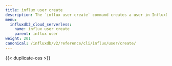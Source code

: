 ```yaml
---
title: influx user create
description: The `influx user create` command creates a user in InfluxDB OSS.
menu:
  influxdb3_cloud_serverless:
    name: influx user create
    parent: influx user
weight: 201
canonical: /influxdb/v2/reference/cli/influx/user/create/
---
```


{{< duplicate-oss >}}
